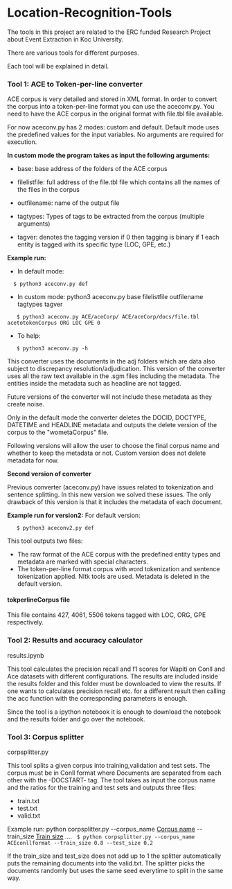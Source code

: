 # Location-Recognition-Tools

The tools in this project are related to the ERC funded Research Project about Event Extraction in Koc University.

There are various tools for different purposes.

Each tool will be explained in detail.

### Tool 1: ACE to Token-per-line converter

ACE corpus is very detailed and stored in XML format. In order to convert the corpus into a token-per-line format you can use the aceconv.py. You need to have the ACE corpus in the original format with file.tbl file available. 

For now aceconv.py has 2 modes: custom and default. Default mode uses the predefined values for the input variables. No arguments are required for execution.

**In custom mode the program takes as input the following arguments:**

* base: base address of the folders of the ACE corpus

* filelistfile: full address of the file.tbl file which contains all the names of the files in the corpus

* outfilename: name of the output file

* tagtypes: Types of tags to be extracted from the corpus (multiple arguments)

* tagver: denotes the tagging version if 0 then tagging is binary if 1 each entity is tagged with its specific type (LOC, GPE, etc.)

 **Example run:**
 
 * In default mode: 
 ```
   $ python3 aceconv.py def
```
 * In custom mode: python3 aceconv.py base filelistfile outfilename tagtypes tagver
 
 ```
    $ python3 aceconv.py ACE/aceCorp/ ACE/aceCorp/docs/file.tbl acetotokenCorpus ORG LOC GPE 0
```
 * To help:
 
 ```
    $ python3 aceconv.py -h
 ```
 
 This converter uses the documents in the adj folders which are data also subject to discrepancy resolution/adjudication. This version of the converter uses all the raw text available in the .sgm files including the metadata. The entities inside the metadata such as headline are not tagged. 
 
 Future versions of the converter will not include these metadata as they create noise.
 
 Only in the default mode the converter deletes the DOCID, DOCTYPE, DATETIME and HEADLINE metadata and outputs the delete version of the corpus to the "wometaCorpus" file. 
 
 Following versions will allow the user to choose the final corpus name and whether to keep the metadata or not. Custom version does not delete metadata for now.
 
 **Second version of converter**
 
 Previous converter (aceconv.py) have issues related to tokenization and sentence splitting. In this new version we solved these issues. The only drawback of this version is that it includes the metadata of each document. 
 
 **Example run for version2:**
 For default version:
  
 ```
    $ python3 aceconv2.py def
 ```
 This tool outputs two files:
 * The raw format of the ACE corpus with the predefined entity types and metadata are marked with special characters.
 * The token-per-line format corpus with word tokenization and sentence tokenization applied. Nltk tools are used. Metadata is deleted in the default version.
 
 #### tokperlineCorpus file
 This file contains 427, 4061, 5506 tokens tagged with LOC, ORG, GPE respectively.                  
 
 
### Tool 2: Results and accuracy calculator 

results.ipynb

This tool calculates the precision recall and f1 scores for Wapiti on Conll and Ace datasets with different configurations. The results are included inside the results folder and this folder must be downloaded to view the results. If one wants to calculates precision recall etc. for a different result then calling the acc function with the corresponding parameters is enough.

Since the tool is a ipython notebook it is enough to download the notebook and the results folder and go over the notebook.

### Tool 3: Corpus splitter

corpsplitter.py

This tool splits a given corpus into training,validation and test sets. The corpus must be in Conll format where Documents are separated from each other with the -DOCSTART- tag. The tool takes as input the corpus name and the ratios for the training and test sets and outputs three files:
* train.txt
* test.txt
* valid.txt

Example run: python corpsplitter.py --corpus_name [Corpus name](required) --train_size [Train size](optional) ....
 ` $ python corpsplitter.py --corpus_name ACEconllformat --train_size 0.8 --test_size 0.2`
 
If the train_size and test_size does not add up to 1 the splitter automatically puts the remaining documents into the valid.txt. The splitter picks the documents randomly but uses the same seed everytime to split in the same way.

